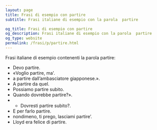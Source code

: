 ```yaml
---
layout: page
title: Frasi di esempio con partire 
subtitle: Frasi italiane di esempio con la parola  partire

og_title: Frasi di esempio con partire 
og_description: Frasi italiane di esempio con la parola  partire
og_type: website
permalink: /frasi/p/partire.html
---
```


Frasi italiane di esempio contenenti la parola partire:


- Devo partire.
- «Voglio partire, ma'.
- a partire dall’ambasciatore giapponese.».
- A partire da quel.
- Possiamo partire subito.
- Quando dovrebbe partire?».
- - Dovresti partire subito?.
- E per farlo partire.
- nondimeno, ti prego, lasciami partire’.
- Lloyd era felice di partire.
